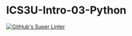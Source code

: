 # ICS3U-Intro-03-Python

[![GitHub's Super Linter](https://github.com/Huzaifa-Khalid-2/ICS3U-Intro-03-Python/workflows/GitHub's%20Super%20Linter/badge.svg)](https://github.com/Huzaifa-Khalid-2/ICS3U-Intro-03-Python/actions)

